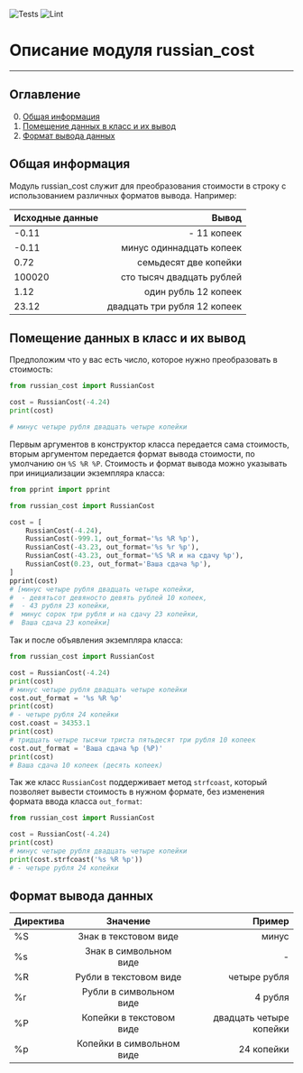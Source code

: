 ![Tests](https://github.com/zzzkorn/russian_cost/actions/workflows/test.yml/badge.svg)
![Lint](https://github.com/zzzkorn/russian_cost/actions/workflows/lint.yml/badge.svg)
# Описание модуля russian_cost
____

## Оглавление
0. [Общая информация](#Общая-информация)
1. [Помещение данных в класс и их вывод](#Помещение-данных-в-класс-и-их-вывод)
2. [Формат вывода данных](#Формат-вывода-данных)


## Общая информация
Модуль russian_cost служит для преобразования стоимости в строку с использованием различных форматов вывода. Например:

| Исходные данные | Вывод |
|----------------|----------------:|
| -0.11 | - 11 копеек |
| -0.11 | минус одиннадцать копеек|
| 0.72 | семьдесят две копейки |
| 100020 | сто тысяч двадцать рублей|
|1.12| один рубль 12 копеек|
| 23.12 | двадцать три рубля 12 копеек|

## Помещение данных в класс и их вывод
Предположим что у вас есть число, которое нужно преобразовать в стоимость:
```Python
from russian_cost import RussianCost

cost = RussianCost(-4.24)
print(cost)

# минус четыре рубля двадцать четыре копейки
```

Первым аргументов в конструктор класса передается сама стоимость, вторым аргументом передается формат вывода стоимости, по умолчанию он `%S %R %P`. Стоимость и формат вывода можно указывать при инициализации экземпляра класса:
```Python
from pprint import pprint

from russian_cost import RussianCost

cost = [
    RussianCost(-4.24),
    RussianCost(-999.1, out_format='%s %R %p'),
    RussianCost(-43.23, out_format='%s %r %p'),
    RussianCost(-43.23, out_format='%S %R и на сдачу %p'),
    RussianCost(0.23, out_format='Ваша сдача %p'),
]
pprint(cost)
# [минус четыре рубля двадцать четыре копейки,
#  - девятьсот девяносто девять рублей 10 копеек,
#  - 43 рубля 23 копейки,
#  минус сорок три рубля и на сдачу 23 копейки,
#  Ваша сдача 23 копейки]
```
Так и после объявления экземпляра класса:
```Python
from russian_cost import RussianCost

cost = RussianCost(-4.24)
print(cost)
# минус четыре рубля двадцать четыре копейки
cost.out_format = '%s %R %p'
print(cost)
# - четыре рубля 24 копейки
cost.coast = 34353.1
print(cost)
# тридцать четыре тысячи триста пятьдесят три рубля 10 копеек
cost.out_format = 'Ваша сдача %p (%P)'
print(cost)
# Ваша сдача 10 копеек (десять копеек)
```
Так же класс `RussianCost` поддерживает метод `strfcoast`, который позволяет вывести стоимость в нужном формате, без изменения формата ввода класса `out_format`:
```Python
from russian_cost import RussianCost

cost = RussianCost(-4.24)
print(cost)
# минус четыре рубля двадцать четыре копейки
print(cost.strfcoast('%s %R %p'))
# - четыре рубля 24 копейки
```
## Формат вывода данных

| Директива | Значение | Пример |
|----------------|:---------:|----------------:|
| %S | Знак в текстовом виде | минус |
| %s | Знак в символьном виде | - |
| %R | Рубли в текстовом виде | четыре рубля |
| %r | Рубли в символьном виде | 4 рубля |
| %P | Копейки в текстовом виде | двадцать четыре копейки |
| %p | Копейки в символьном виде | 24 копейки |
